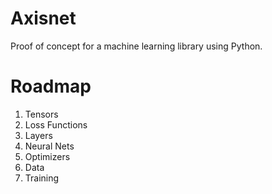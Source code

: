 # Axisnet

Proof of concept for a machine learning library using Python. 


# Roadmap

1. Tensors
2. Loss Functions
3. Layers
4. Neural Nets
5. Optimizers
6. Data
7. Training